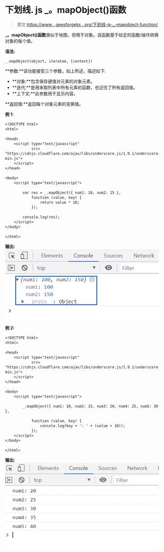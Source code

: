 # 下划线. js _。mapObject()函数

> 原文:[https://www . geesforgeks . org/下划线-js-_-mapobject-function/](https://www.geeksforgeeks.org/underscore-js-_-mapobject-function/)

**_。mapObject()函数**类似于地图，但用于对象。该函数基于给定的函数/操作转换对象的每个值。

**语法:**

```
_.mapObject(object, iteratee, [context])
```

**参数:**该功能接受三个参数，如上所述，描述如下:

*   **对象:**包含保存键值对元素的对象元素。
*   **迭代:**是用来取列表中所有元素的函数，也记住了所有返回值。
*   **上下文:**此参数用于显示内容。

**返回值:**返回每个对象元素的变换值。

**例 1:**

```
<!DOCTYPE html>
<html>

<head>
    <script type="text/javascript" 
            src=
"https://cdnjs.cloudflare.com/ajax/libs/underscore.js/1.9.1/underscore-min.js">
    </script>
</head>

<body>
    <script type="text/javascript">

        var res = _.mapObject({ num1: 10, num2: 15 },
            function (value, key) {
                return value * 10;
            });

        console.log(res);
    </script>
</body>

</html>
```

**输出:**
![](img/eb27dc0ac80b57c86494fad0c27c32b8.png)

**例 2:**

```
<!DOCTYPE html>
<html>

<head>
    <script type="text/javascript" 
            src=
"https://cdnjs.cloudflare.com/ajax/libs/underscore.js/1.9.1/underscore-min.js">
    </script>
</head>

<body>
    <script type="text/javascript">

        _.mapObject({ num1: 10, num2: 15, num3: 20, num4: 25, num5: 30 },

            function (value, key) {
                console.log(key + ': ' + (value + 10));
            });
    </script>
</body>

</html>
```

**输出:**
![](img/5e4b7aefa897c20069ba4330e85ea1be.png)